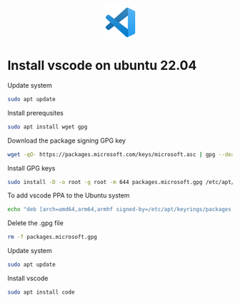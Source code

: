 <p align="center">
  <img src="../image/vscode-logo.png" />
</p>

# Install vscode on ubuntu 22.04

Update system
```bash
sudo apt update
```

Install prerequsites
```bash
sudo apt install wget gpg
```

Download the package signing GPG key
```bash
wget -qO- https://packages.microsoft.com/keys/microsoft.asc | gpg --dearmor > packages.microsoft.gpg
```

Install GPG keys
```bash
sudo install -D -o root -g root -m 644 packages.microsoft.gpg /etc/apt/keyrings/packages.microsoft.gpg
```

To add vscode PPA to the Ubuntu system
```bash
echo "deb [arch=amd64,arm64,armhf signed-by=/etc/apt/keyrings/packages.microsoft.gpg] https://packages.microsoft.com/repos/code stable main" | sudo tee /etc/apt/sources.list.d/vscode.list
```

Delete the .gpg file
```bash
rm -f packages.microsoft.gpg
```

Update system
```bash
sudo apt update
```

Install vscode
```bash
sudo apt install code
```